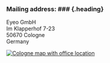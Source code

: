### <span>Mailing address:</span> ### {.heading}

Eyeo GmbH<br>
Im Klapperhof 7-23<br>
50670 Cologne<br>
Germany

<!-- Image source: https://maps.googleapis.com/maps/api/staticmap?size=245x200&zoom=15&markers=color:blue%7CIm+Klapperhof+7,+50670+Cologne,+Germany -->
[![Cologne map with office location](/images/map-cologne-office.png)](https://www.google.com/maps/place/Im+Klapperhof+7,+50670+Cologne,+Germany/)
